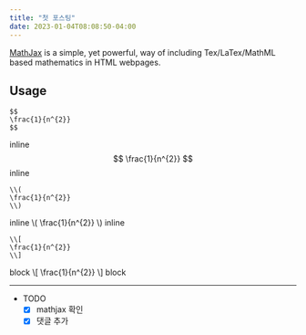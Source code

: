 ```yaml
---
title: "첫 포스팅"
date: 2023-01-04T08:08:50-04:00
---
```


[MathJax](http://www.mathjax.org/) is a simple, yet powerful, way of
including Tex/LaTex/MathML based mathematics in HTML webpages.

## Usage  

```
$$
\frac{1}{n^{2}}
$$
```

inline 
$$
\frac{1}{n^{2}}
$$
inline  

```
\\(
\frac{1}{n^{2}}
\\)
```
inline 
\\(
\frac{1}{n^{2}}
\\)
inline   

```
\\[
\frac{1}{n^{2}}
\\]
```

block 
\\[
\frac{1}{n^{2}}
\\]
block 

--- 

- TODO  
  - [x] mathjax 확인
  - [x] 댓글 추가